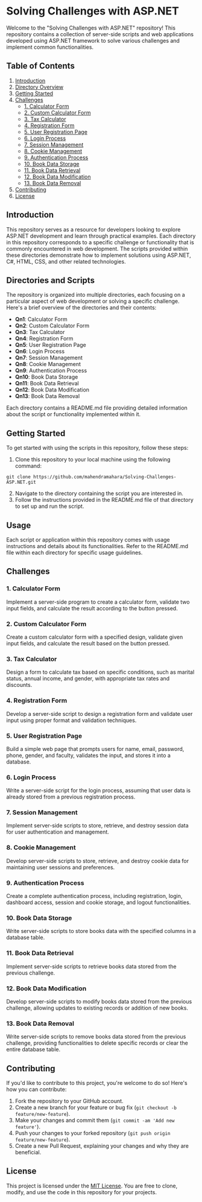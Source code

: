 # Solving Challenges with ASP.NET

Welcome to the "Solving Challenges with ASP.NET" repository! This repository contains a collection of server-side scripts and web applications developed using ASP.NET framework to solve various challenges and implement common functionalities.

## Table of Contents

1. [Introduction](#introduction)
2. [Directory Overview](#directory-overview)
3. [Getting Started](#getting-started)
4. [Challenges](#challenges)
   - [1. Calculator Form](#1-calculator-form)
   - [2. Custom Calculator Form](#2-custom-calculator-form)
   - [3. Tax Calculator](#3-tax-calculator)
   - [4. Registration Form](#4-registration-form)
   - [5. User Registration Page](#5-user-registration-page)
   - [6. Login Process](#6-login-process)
   - [7. Session Management](#7-session-management)
   - [8. Cookie Management](#8-cookie-management)
   - [9. Authentication Process](#9-authentication-process)
   - [10. Book Data Storage](#10-book-data-storage)
   - [11. Book Data Retrieval](#11-book-data-retrieval)
   - [12. Book Data Modification](#12-book-data-modification)
   - [13. Book Data Removal](#13-book-data-removal)
5. [Contributing](#contributing)
6. [License](#license)

## Introduction

This repository serves as a resource for developers looking to explore ASP.NET development and learn through practical examples. Each directory in this repository corresponds to a specific challenge or functionality that is commonly encountered in web development. The scripts provided within these directories demonstrate how to implement solutions using ASP.NET, C#, HTML, CSS, and other related technologies.

## Directories and Scripts

The repository is organized into multiple directories, each focusing on a particular aspect of web development or solving a specific challenge. Here's a brief overview of the directories and their contents:

- **Qn1**: Calculator Form
- **Qn2**: Custom Calculator Form
- **Qn3**: Tax Calculator
- **Qn4**: Registration Form
- **Qn5**: User Registration Page
- **Qn6**: Login Process
- **Qn7**: Session Management
- **Qn8**: Cookie Management
- **Qn9**: Authentication Process
- **Qn10**: Book Data Storage
- **Qn11**: Book Data Retrieval
- **Qn12**: Book Data Modification
- **Qn13**: Book Data Removal

Each directory contains a README.md file providing detailed information about the script or functionality implemented within it.

## Getting Started

To get started with using the scripts in this repository, follow these steps:

1. Clone this repository to your local machine using the following command:

```
git clone https://github.com/mahendramahara/Solving-Challenges-ASP.NET.git
```

2. Navigate to the directory containing the script you are interested in.
3. Follow the instructions provided in the README.md file of that directory to set up and run the script.

## Usage

Each script or application within this repository comes with usage instructions and details about its functionalities. Refer to the README.md file within each directory for specific usage guidelines.

## Challenges

### 1. Calculator Form

Implement a server-side program to create a calculator form, validate two input fields, and calculate the result according to the button pressed.

### 2. Custom Calculator Form

Create a custom calculator form with a specified design, validate given input fields, and calculate the result based on the button pressed.

### 3. Tax Calculator

Design a form to calculate tax based on specific conditions, such as marital status, annual income, and gender, with appropriate tax rates and discounts.

### 4. Registration Form

Develop a server-side script to design a registration form and validate user input using proper format and validation techniques.

### 5. User Registration Page

Build a simple web page that prompts users for name, email, password, phone, gender, and faculty, validates the input, and stores it into a database.

### 6. Login Process

Write a server-side script for the login process, assuming that user data is already stored from a previous registration process.

### 7. Session Management

Implement server-side scripts to store, retrieve, and destroy session data for user authentication and management.

### 8. Cookie Management

Develop server-side scripts to store, retrieve, and destroy cookie data for maintaining user sessions and preferences.

### 9. Authentication Process

Create a complete authentication process, including registration, login, dashboard access, session and cookie storage, and logout functionalities.

### 10. Book Data Storage

Write server-side scripts to store books data with the specified columns in a database table.

### 11. Book Data Retrieval

Implement server-side scripts to retrieve books data stored from the previous challenge.

### 12. Book Data Modification

Develop server-side scripts to modify books data stored from the previous challenge, allowing updates to existing records or addition of new books.

### 13. Book Data Removal

Write server-side scripts to remove books data stored from the previous challenge, providing functionalities to delete specific records or clear the entire database table.

## Contributing

If you'd like to contribute to this project, you're welcome to do so! Here's how you can contribute:

1. Fork the repository to your GitHub account.
2. Create a new branch for your feature or bug fix (`git checkout -b feature/new-feature`).
3. Make your changes and commit them (`git commit -am 'Add new feature'`).
4. Push your changes to your forked repository (`git push origin feature/new-feature`).
5. Create a new Pull Request, explaining your changes and why they are beneficial.

## License

This project is licensed under the [MIT License](LICENSE). You are free to clone, modify, and use the code in this repository for your projects.